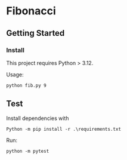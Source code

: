 # Fibonacci

## Getting Started

### Install

This project requires Python > 3.12.

Usage:

```commandline
python fib.py 9
```

## Test

Install dependencies with

```commandline
Python -m pip install -r .\requirements.txt
```

Run:

```commandline
python -m pytest
```